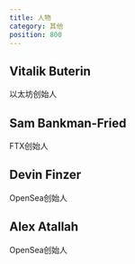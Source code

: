 ```yaml
---
title: 人物
category: 其他
position: 800
---
```


## Vitalik Buterin

以太坊创始人

## Sam Bankman-Fried

FTX创始人

## Devin Finzer

OpenSea创始人

## Alex Atallah

OpenSea创始人
